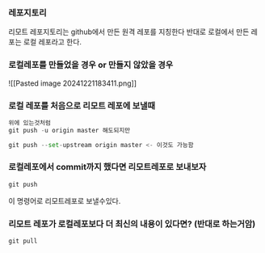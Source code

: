 
### 레포지토리
리모트 레포지토리는 github에서 만든 원격 레포를 지칭한다
반대로 로컬에서 만든 레포는 로컬 레포라고 한다.


### 로컬레포를 만들었을 경우 or 만들지 않았을 경우
![[Pasted image 20241221183411.png]]

### 로컬 레포를 처음으로 리모트 레포에 보낼때 
```python
위에 있는것처럼 
git push -u origin master 해도되지만

git push --set-upstream origin master <- 이것도 가능함
```
### 로컬레포에서 commit까지 했다면 리모트레포로 보내보자
```python
git push
```
이 명령어로 리모트레포로 보낼수있다.


### 리모트 레포가 로컬레포보다 더 최신의 내용이 있다면? (반대로 하는거암)
```python
git pull
```